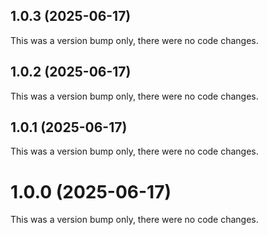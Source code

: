 ## 1.0.3 (2025-06-17)

This was a version bump only, there were no code changes.

## 1.0.2 (2025-06-17)

This was a version bump only, there were no code changes.

## 1.0.1 (2025-06-17)

This was a version bump only, there were no code changes.

# 1.0.0 (2025-06-17)

This was a version bump only, there were no code changes.